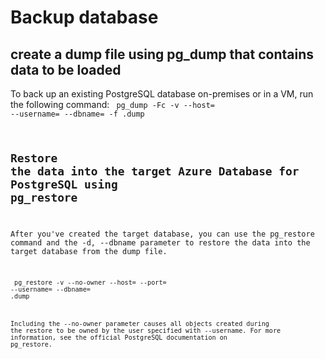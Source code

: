 # Backup database

## create a dump file using pg_dump that contains data to be loaded
 To back up an existing PostgreSQL database on-premises or in a VM, run the following command:
<code> pg_dump -Fc -v --host=<host> --username=<name> --dbname=<database name> -f <database>.dump

## Restore the data into the target Azure Database for PostgreSQL using pg_restore
 After you've created the target database, you can use the pg_restore command and the -d, --dbname parameter to restore the data into the target database from the    dump file.

<code> pg_restore -v --no-owner --host=<server name> --port=<port> --username=<user-name> --dbname=<target database name> <database>.dump

Including the --no-owner parameter causes all objects created during the restore to be owned by the user specified with --username. For more information, see the official PostgreSQL documentation on pg_restore.

